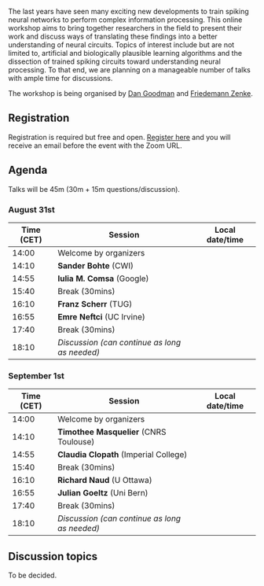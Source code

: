 The last years have seen many exciting new developments to train spiking neural networks to perform complex information processing. This online workshop aims to bring together researchers in the field to present their work and discuss ways of translating these findings into a better understanding of neural circuits. Topics of interest include but are not limited to, artificial and biologically plausible learning algorithms and the dissection of trained spiking circuits toward understanding neural processing. To that end, we are planning on a manageable number of talks with ample time for discussions.

The workshop is being organised by [Dan Goodman](https://neural-reckoning.org) and [Friedemann Zenke](https://fzenke.net/).

## Registration

Registration is required but free and open. [Register here](https://www.eventbrite.co.uk/e/spiking-neural-networks-as-universal-function-approximators-tickets-114419361390) and you will receive an email before the event with the Zoom URL.

## Agenda

Talks will be 45m (30m + 15m questions/discussion).

### August 31st

<script language="javascript">
	function LT(d, t) {
		var date = new Date(d+' 2020 '+t+' UTC+2');
		document.write(date.toString());
	}
</script>

Time (CET) | Session | Local date/time
-----------|---------|----------------
14:00 | Welcome by organizers | <script language="javascript">LT('31 Aug', '14:00')</script>
14:10 | **Sander Bohte** (CWI) | <script language="javascript">LT('31 Aug', '14:10')</script>
14:55 | **Iulia M. Comsa** (Google) | <script language="javascript">LT('31 Aug', '14:55')</script>
15:40 | Break (30mins) | <script language="javascript">LT('31 Aug', '15:40')</script>
16:10 | **Franz Scherr** (TUG) | <script language="javascript">LT('31 Aug', '16:10')</script>
16:55 | **Emre Neftci** (UC Irvine) | <script language="javascript">LT('31 Aug', '16:55')</script>
17:40 | Break (30mins) | <script language="javascript">LT('31 Aug', '17:40')</script>
18:10 | *Discussion (can continue as long as needed)* | <script language="javascript">LT('31 Aug', '18:10')</script>

### September 1st

Time (CET) | Session | Local date/time
-----------|---------|----------------
14:00 | Welcome by organizers | <script language="javascript">LT('1 Sep', '14:00')</script>
14:10 | **Timothee Masquelier** (CNRS Toulouse) | <script language="javascript">LT('1 Sep', '14:10')</script>
14:55 | **Claudia Clopath** (Imperial College) | <script language="javascript">LT('1 Sep', '14:55')</script>
15:40 | Break (30mins) | <script language="javascript">LT('1 Sep', '15:40')</script>
16:10 | **Richard Naud** (U Ottawa) | <script language="javascript">LT('1 Sep', '16:10')</script>
16:55 | **Julian Goeltz** (Uni Bern) | <script language="javascript">LT('1 Sep', '16:55')</script>
17:40 | Break (30mins) | <script language="javascript">LT('1 Sep', '17:40')</script>
18:10 | *Discussion (can continue as long as needed)* | <script language="javascript">LT('1 Sep', '18:10')</script>

## Discussion topics

To be decided.
